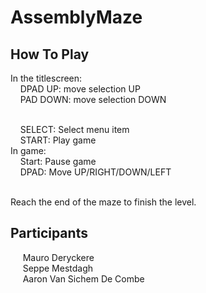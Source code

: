# AssemblyMaze
## How To Play
In the titlescreen: <br>
  &nbsp;&nbsp;&nbsp;&nbsp;DPAD UP: move selection UP <br>
  &nbsp;&nbsp;&nbsp;&nbsp;PAD DOWN: move selection DOWN <br> <br>
  
  &nbsp;&nbsp;&nbsp;&nbsp;SELECT: Select menu item <br>
  &nbsp;&nbsp;&nbsp;&nbsp;START: Play game <br>
In game: <br>
  &nbsp;&nbsp;&nbsp;&nbsp;Start: Pause game <br>
  &nbsp;&nbsp;&nbsp;&nbsp;DPAD: Move UP/RIGHT/DOWN/LEFT <br> <br>

Reach the end of the maze to finish the level.

  ## Participants
  &nbsp;&nbsp;&nbsp;&nbsp; Mauro Deryckere <br>
  &nbsp;&nbsp;&nbsp;&nbsp; Seppe Mestdagh <br>
  &nbsp;&nbsp;&nbsp;&nbsp; Aaron Van Sichem De Combe<br>
